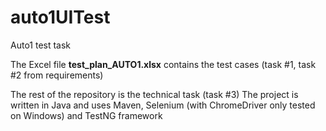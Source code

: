 # auto1UITest
Auto1 test task

The Excel file **test_plan_AUTO1.xlsx** contains the test cases (task #1, task #2 from requirements)

The rest of the repository is the technical task (task #3)
The project is written in Java and uses Maven, Selenium (with ChromeDriver only tested on Windows) and TestNG framework

